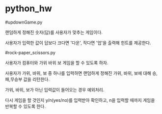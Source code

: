 # python_hw


#updownGame.py

랜덤하게 정해진 숫자(답)를 사용자가 맞추는 게임이다.

사용자가 입력한 값이 답보다 크다면 '다운', 작다면 '업'을 출력해 힌트를 제공한다.



#rock-paper_scissors.py

사용자가 컴퓨터와 가위 바위 보 게임을 할 수 있도록 하자.

사용자가 가위, 바위, 보 중 하나를 입력하면 랜덤하게 정해진 가위, 바위, 보에 대해 승,패,무승부 값을 리턴한다.


가위, 바위, 보가 아닌 입력값이 들어오는 경우 예외처리.

다시 게임을 할 것인지 y/n(yes/no)를 입력받아 확인하고, n을 입력할 때까지 게임을 반복할 수 있도록 한다.
